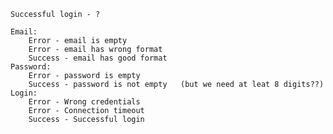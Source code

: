 

    Successful login - ?

    Email:
        Error - email is empty
        Error - email has wrong format
        Success - email has good format
    Password:
        Error - password is empty
        Success - password is not empty   (but we need at leat 8 digits??)
    Login:
        Error - Wrong credentials
        Error - Connection timeout
        Success - Successful login
